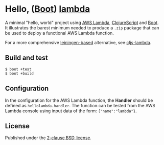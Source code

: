 # Hello, ([Boot]) [lambda][aws lambda]

A minimal "hello, world" project using [AWS Lambda], [ClojureScript]
and [Boot].  It illustrates the barest minimum needed to produce a `.zip`
package that can be used to deploy a functional AWS Lambda function.

For a more comprehensive [leiningen-based][lein] alternative, see
[cljs-lambda].

## Build and test

```
$ boot +test
$ boot +build
```

## Configuration

In the configuration for the AWS Lambda function, the **Handler** should be
defined as `hellolambda.handler`.  The function can be tested from the AWS
Lambda console using input data of the form: `{"name":"lambda"}`.

## License

Published under the [2-clause BSD license][license].

[clojurescript]: http://clojure.org/about/clojurescript
[aws lambda]:    https://aws.amazon.com/lambda/
[boot]:          http://boot-clj.com
[cljs-lambda]:   https://github.com/nervous-systems/cljs-lambda
[lein]:          http://leiningen.org
[license]:       https://opensource.org/licenses/BSD-2-Clause
